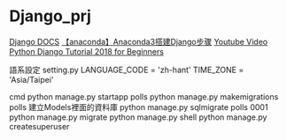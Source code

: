 # Django_prj

[Django DOCS](https://docs.djangoproject.com/en/3.2/)
[【anaconda】Anaconda3搭建Django步骤](https://blog.csdn.net/bandaoyu/article/details/90720215)
[Youtube Video Python Django Tutorial 2018 for Beginners](https://www.youtube.com/playlist?list=PL-J2q3Ga50oOpni_xS2PPUe4mf9lM96dD)

語系設定
setting.py
LANGUAGE_CODE = 'zh-hant'
TIME_ZONE = 'Asia/Taipei'

cmd
python manage.py startapp polls
python manage.py makemigrations polls 建立Models裡面的資料庫
python manage.py sqlmigrate polls 0001
python manage.py migrate
python manage.py shell
python manage.py createsuperuser


